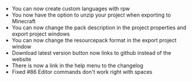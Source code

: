 - You can now create custom languages with rpw
- You now have the option to unzip your project when exporting to Minecraft
- You can now change the pack description in the project properties and export project windows
- You can now change the resourcepack format in the export project window
- Download latest version button now links to github instead of the website
- There is now a link in the help menu to the changelog
- Fixed #86 Editor commands don't work right with spaces
